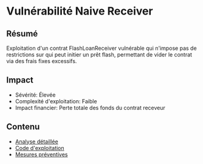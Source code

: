 # Vulnérabilité Naive Receiver

## Résumé
Exploitation d'un contrat FlashLoanReceiver vulnérable qui n'impose pas de restrictions sur qui peut initier un prêt flash, permettant de vider le contrat via des frais fixes excessifs.

## Impact
- Sévérité: Élevée
- Complexité d'exploitation: Faible
- Impact financier: Perte totale des fonds du contrat receveur

## Contenu
- [Analyse détaillée](./vulnerability.md)
- [Code d'exploitation](./exploit.js)
- [Mesures préventives](./prevention.md)